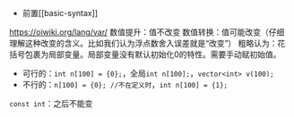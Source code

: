 - 前置[[basic-syntax]]

https://oiwiki.org/lang/var/
数值提升：值不改变
数值转换：值可能改变（仔细理解这种改变的含义。比如我们认为浮点数舍入误差就是“改变”）
粗略认为：花括号包裹为局部变量。局部变量没有默认初始化0的特性。需要手动赋初始值。
- 可行的：`int n[100] = {0};`，全局`int n[100];`，`vector<int> v(100);`
- 不行的：`n[100] = {0}; //不在定义时`，`int n[100] = {1};`

`const int`：之后不能变